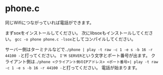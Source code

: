 # phone.c
同じWifiにつながっていれば電話ができます。

まずsoxをインストールしてください。
次にlibsoxもインストールしてください。
`gcc -o phone phone.c -lsox`としてコンパイルしてください。

サーバー側はターミナルなどで`./phone | play -t raw -c 1 -e s -b 16 -r 44100 -`と打ってください。
`I'M SERVER`という文字とポート番号が出ます。
クライアント側は`./phone <クライアント側のIPアドレス> <ポート番号>| play -t raw -c 1 -e s -b 16 -r 44100 -`と打ってください。
電話が始まります。
